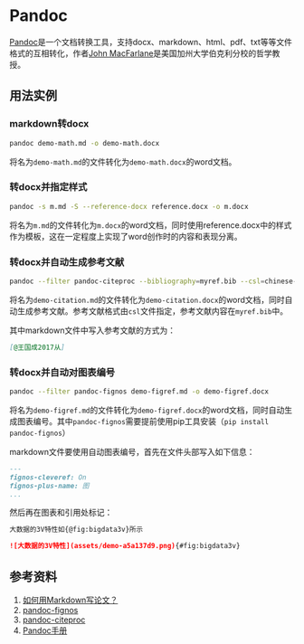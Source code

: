 # Pandoc

[Pandoc](http://pandoc.org/)是一个文档转换工具，支持docx、markdown、html、pdf、txt等等文件格式的互相转化，作者[John MacFarlane](http://johnmacfarlane.net/)是美国加州大学伯克利分校的哲学教授。

## 用法实例

### markdown转docx

```bash
pandoc demo-math.md -o demo-math.docx
```

将名为`demo-math.md`的文件转化为`demo-math.docx`的word文档。

### 转docx并指定样式

```bash
pandoc -s m.md -S --reference-docx reference.docx -o m.docx
```

将名为`m.md`的文件转化为`m.docx`的word文档，同时使用reference.docx中的样式作为模板，这在一定程度上实现了word创作时的内容和表现分离。

### 转docx并自动生成参考文献

```bash
pandoc --filter pandoc-citeproc --bibliography=myref.bib --csl=chinese-gb7714-2005-numeric.csl demo-citation.md -o demo-citation.docx
```

将名为`demo-citation.md`的文件转化为`demo-citation.docx`的word文档，同时自动生成参考文献。参考文献格式由`csl`文件指定，参考文献内容在`myref.bib`中。

其中markdown文件中写入参考文献的方式为：

```markdown
[@王国成2017从]
```

### 转docx并自动对图表编号

```bash
pandoc --filter pandoc-fignos demo-figref.md -o demo-figref.docx
```

将名为`demo-figref.md`的文件转化为`demo-figref.docx`的word文档，同时自动生成图表编号。其中`pandoc-fignos`需要提前使用pip工具安装（`pip install pandoc-fignos`）

markdown文件要使用自动图表编号，首先在文件头部写入如下信息：

```markdown
---
fignos-cleveref: On
fignos-plus-name: 图
...
```

然后再在图表和引用处标记：

```markdown
大数据的3V特性如{@fig:bigdata3v}所示

![大数据的3V特性](assets/demo-a5a137d9.png){#fig:bigdata3v}
```

## 参考资料

1. [如何用Markdown写论文？](https://zhuanlan.zhihu.com/p/31690364)
1. [pandoc-fignos](https://github.com/tomduck/pandoc-fignos)
1. [pandoc-citeproc](https://hackage.haskell.org/package/pandoc-citeproc)
1. [Pandoc手册](http://pandoc.org/MANUAL.html)
